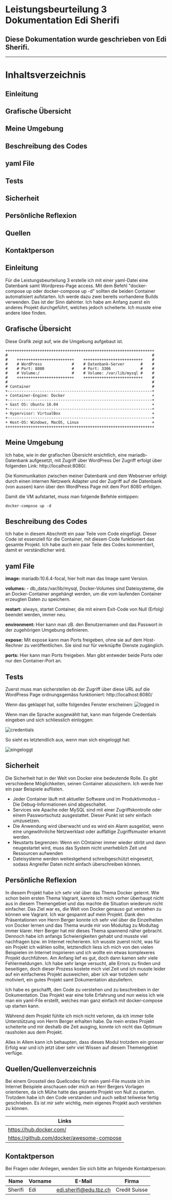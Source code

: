 # Leistungsbeurteilung 3 Dokumentation Edi Sherifi
## Diese Dokumentation wurde geschrieben von Edi Sherifi. 
----------------------------------------------------------------------------
# **Inhaltsverzeichnis**
## Einleitung
## Grafische Übersicht
## Meine Umgebung
## Beschreibung des Codes
## yaml File
## Tests
## Sicherheit
## Persönliche Reflexion
## Quellen
## Kontaktperson

## Einleitung
Für die Leistungsbeurteilung 3 erstelle ich mit einer yaml-Datei eine Datenbank samt Wordpress-Page access. Mit dem Befehl "docker-compose up oder docker-compose up -d" sollten die beiden Container automatisiert aufstarten. Ich werde dazu zwei bereits vorhandene Builds verwenden. Das ist der Sinn dahinter. Ich habe am Anfang zuerst ein anderes Projekt durchgeführt, welches jedoch scheiterte. 
Ich musste eine andere Idee finden. 

## Grafische Übersicht
Diese Grafik zeigt auf, wie die Umgebung aufgebaut ist. 

    +++++++++++++++++++++++++++++++++++++++++++++++++++++++++++++++++
    #                                                               #	
    #    +++++++++++++++++++++++++    ++++++++++++++++++++++++++    #
    #    # WordPress             #    # Datenbank-Server       #    #       
    #    # Port: 8080            #    # Port: 3306             #    #       
    #    # Volume:/              #    # Volume: /var/lib/mysql #    #       
    #    +++++++++++++++++++++++++    ++++++++++++++++++++++++++    #
    #                                                               #	
    # Container                                                     #	
    +---------------------------------------------------------------+
    + Container-Engine: Docker                                      +	
    +---------------------------------------------------------------+
    + Gast OS: Ubuntu 16.04                                         +	
    +---------------------------------------------------------------+
    + Hypervisor: VirtualBox                                        +	
    +---------------------------------------------------------------+
    + Host-OS: Windows, MacOS, Linux                                +	
    +++++++++++++++++++++++++++++++++++++++++++++++++++++++++++++++++


## Meine Umgebung

Ich habe, wie in der grafischen Übersicht ersichtlich, eine mariadb-Datenbank aufgesetzt, mit Zugriff über WordPress
Der Zugriff erfolgt über folgenden Link: http://localhost:8080/. 

Die Kommunikation zwischen meiner Datenbank und dem Webserver erfolgt durch einen internen Netzwerk Adapter und der Zugriff auf die Datenbank (von aussen) kann über den WordPress Page mit dem Port 8080 erfolgen. 
<p></p>

Damit die VM aufstartet, muss man folgende Befehle eintippen: 

```
docker-compose up -d
```
<p></p>

## Beschreibung des Codes
Ich habe in diesem Abschnitt ein paar Teile vom Code eingefügt. Dieser Code ist essenziell für die Container, mit diesem Code funktioniert das gesamte Projekt. Ich habe auch ein paar Teile des Codes kommentiert, damit er verständlicher wird. 

## yaml File

**image:** mariadb:10.6.4-focal, hier holt man das Image samt Version.

**volumes:** - db_data:/var/lib/mysql, Docker-Volumes sind Dateisysteme, die an Docker-Container angehängt werden, um die vom laufenden Container erzeugten Daten zu speichern.

**restart:** always, startet Container, die mit einem Exit-Code von Null (Erfolg) beendet werden, immer neu. 

**environment:** Hier kann man zB. den Benutzernamen und das Passwort in der zugehörigen Umgebung definieren.

**expose:** Mit expose kann man Ports freigeben, ohne sie auf dem Host-Rechner zu veröffentlichen. Sie sind nur für verknüpfte Dienste zugänglich.

**ports:** Hier kann man Ports freigeben. Man gibt entweder beide Ports oder nur den Container-Port an. 

## Tests

Zuerst muss man sicherstellen ob der Zugriff über diese URL auf die WordPress Page ordnungsgemäss funktioniert:
http://localhost:8080/

Wenn das geklappt hat, sollte folgendes Fenster erscheinen:
![logged in](successful.PNG)

Wenn man die Sprache ausgewählt hat, kann man folgende Credentials eingeben und sich schliesslich einloggen:

![credentials](credential.PNG)


So sieht es letztendlich aus, wenn man sich eingeloggt hat: 

![eingeloggt](eingeloggt.PNG)

## Sicherheit

Die Sicherheit hat in der Welt von Docker eine bedeutende Rolle. Es gibt verschiedene Möglichkeiten, seinen Container abzusichern.
Ich werde hier ein paar Beispiele auflisten.

* Jeder Container läuft mit aktueller Software und im Produktivmodus – Die Debug-Informationen sind abgeschaltet.
* Services wie Apache oder MySQL sind mit einer Zugriffskontrolle oder einem Passwortschutz ausgestattet. Dieser Punkt ist sehr einfach umzusetzen. 
* Die Anwendung wird überwacht und es wird ein Alarm ausgelöst, wenn eine ungewöhnliche Netzwerklast oder auffällige Zugriffsmuster erkannt werden.
* Neustarts begrenzen: Wenn ein COntainer immer wieder stirbt und dann neugestartet wird, muss das System nicht unerheblich Zeit und Ressourcen aufwenden
* Dateisysteme werden weitestgehend schreibgeschützt eingesetzt, sodass Angreifer Daten nicht einfach überschreiben können. 


## Persönliche Reflexion
In diesem Projekt habe ich sehr viel über das Thema Docker gelernt. Wie schon beim ersten Thema Vagrant, kannte ich mich vorher überhaupt nicht aus in diesem Themengebiet und das machte die Situation wiederum nicht einfacher. Das Ziel war es, die Welt von Docker genauso gut verstehen zu können wie Vagrant. Ich war gespannt auf mein Projekt. Dank den Präsentationen von Herrn Berger konnte ich sehr viel über die Einzelheiten von Docker lernen und das Thema wurde mir von Modultag zu Modultag immer klarer. Herr Berger hat mir dieses Thema spannend näher gebracht. Dennoch habe ich anfangs Schwierigkeiten gehabt und musste viel nachfragen bzw. im Internet recherieren. Ich wusste zuerst nicht, was für ein Projekt ich wählen sollte, letztendlich liess ich mich von den vielen Beispielen im Internet inspirieren und ich wollte ein etwas komplexeres Projekt durchführen. 
Am Anfang lief es gut, doch dann kamen sehr viele Fehlermeldungen. Ich habe sehr lange versucht, alle Errors zu finden und beseitigen, doch dieser Prozess kostete mich viel Zeit und ich musste leider auf ein einfacheres Projekt ausweichen, aber ich war trotzdem sehr motiviert, ein gutes Projekt samt Dokumentation abzuliefern.

Ich habe es geschafft, den Code zu verstehen und zu beschreiben in der Dokumentation. 
Das Projekt war eine tolle Erfahrung und nun weiss ich wie man ein yaml-File erstellt, welches man ganz einfach mit docker-compose up starten kann. 

Während dem Projekt fühlte ich mich nicht verloren, da ich immer tolle Unterstützung von Herrn Berger erhalten habe. Da mein erstes Projekt scheiterte und mir deshalb die Zeit ausging, konnte ich nicht das Optimum rausholen aus dem Projekt.

Alles in Allem kann ich behaupten, dass dieses Modul trotzdem ein grosser Erfolg war und ich jetzt über sehr viel Wissen auf diesem Themengebiet verfüge. 

## Quellen/Quellenverzeichnis

Bei einem Grossteil des Quellcodes für mein yaml-File musste ich im Internet Beispiele anschauen oder mich an Herr Bergers Vorlagen orientieren, da ich Mühe hatte das gesamte Projekt von Null zu starten. 
Trotzdem habe ich den Code verstanden und auch selbst teilweise fertig geschrieben. 
Es ist mir sehr wichtig, mein eigenes Projekt auch verstehen zu können.

|Links|
|----|
|https://hub.docker.com/|
|https://github.com/docker/awesome-compose|

## Kontaktperson

Bei Fragen oder Anliegen, wenden Sie sich bitte an folgende Kontaktperson:

|Name|Vorname|E-Mail|Firma|
|----|-----|-----|-----|
|Sherifi|Edi|edi.sherifi@edu.tbz.ch|Credit Suisse|
